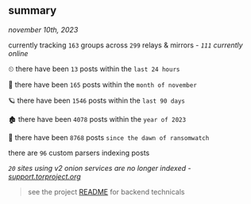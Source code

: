 
## summary
_november 10th, 2023_

currently tracking `163` groups across `299` relays & mirrors - _`111` currently online_

⏲ there have been `13` posts within the `last 24 hours`

🦈 there have been `165` posts within the `month of november`

🪐 there have been `1546` posts within the `last 90 days`

🏚 there have been `4078` posts within the `year of 2023`

🦕 there have been `8768` posts `since the dawn of ransomwatch`

there are `96` custom parsers indexing posts

_`20` sites using v2 onion services are no longer indexed - [support.torproject.org](https://support.torproject.org/onionservices/v2-deprecation/)_

> see the project [README](https://github.com/joshhighet/ransomwatch#ransomwatch--) for backend technicals
